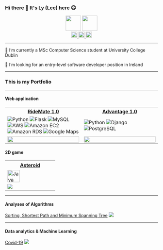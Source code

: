 ### Hi there 👋 It's Ly (Lee) here 😊

<div id="header" align="center">
  <img src="https://media.giphy.com/media/Ll22OhMLAlVDb8UQWe/giphy.gif" height="50"/>
  <img src="https://media.giphy.com/media/EOmYN5kVP3W2Lyn6dx/giphy.gif" height="50"/>
</div>

<div id="badges" align="center">
  <a href="https://www.linkedin.com/in/lymnguyen123/">
    <img src="https://img.shields.io/badge/LinkedIn-blue?style=for-the-badge&logo=linkedin&logoColor=white" height="20" alt="LinkedIn Badge"/>
  </a>
  <a href="mailto:lynm131@gmail.com">
    <img src="https://img.shields.io/badge/Gmail-red?style=for-the-badge&logo=gmail&logoColor=white" height="20" alt="LinkedIn Badge"/>
  </a>
  <img src="https://komarev.com/ghpvc/?username=minhlynguyen&style=flat-square&color=blue" height="20" alt=""/>
</div>

___
<div>
  <p>🔭 I’m currently a MSc Computer Science student at University College Dublin </p>
  <p>👯 I’m looking for an entry-level software developer position in Ireland </p>
</div>

---

### This is my Portfolio

---

#### Web application 

<table>
  <tr>
    <th width=50%><a href="https://github.com/minhlynguyen/ucd-se-ridemate">RideMate 1.0</a></td>
    <th><a href="https://github.com/minhlynguyen/ucd-project-advantage">Advantage 1.0</a></td>
  </tr>
  <tr>
    <td>
      <img alt="Python" src="https://img.shields.io/badge/Python-3776AB?logo=python&logoColor=white&style=flat" />
      <img alt="Flask" src="https://img.shields.io/badge/Flask-000000?logo=flask&logoColor=white&style=flat" />
      <img alt="MySQL" src="https://img.shields.io/badge/MySQL-4479A1?logo=mysql&logoColor=white&style=flat" />
      <img alt="AWS" src="https://img.shields.io/badge/AWS-232F3E?logo=amazonaws&logoColor=white&style=flat" />
      <img alt="Amazon EC2" src="https://img.shields.io/badge/Amazon EC2-FF9900?logo=amazonec2&logoColor=white&style=flat" />
      <img alt="Amazon RDS" src="https://img.shields.io/badge/Amazon RDS-527FFF?logo=amazonrds&logoColor=white&style=flat" />
      <img alt="Google Maps" src="https://img.shields.io/badge/Google Maps-4285F4?logo=googlemaps&logoColor=white&style=flat" />
    </td>
    <td>
      <img alt="Python" src="https://img.shields.io/badge/Python-3776AB?logo=python&logoColor=white&style=flat" />
      <img alt="Django" src="https://img.shields.io/badge/Django-092E20?logo=django&logoColor=white&style=flat" />
      <img alt="PostgreSQL" src="https://img.shields.io/badge/PostgreSQL-4169E1?logo=postgresql&logoColor=white&style=flat" />
    </td>
  </tr>
  <tr>
    <td><img src="https://github.com/minhlynguyen/ucd-se-ridemate/blob/main/static/complete_ui.png" width=100%></td>
    <td><img src="https://github.com/minhlynguyen/ucd-se-ridemate/blob/main/static/five_nearest_stations.gif" width=100%></td>
  </tr>
 </table>

#### 2D game

<table>
  <tr>
    <th width=50%><a href="https://github.com/minhlynguyen/ucd-java-asteroid">Asteroid</a></td>
  </tr>
  <tr>
    <td>
      <a href="https://www.java.com/en/"><img alt="Java" src="https://www.cdnlogo.com/logos/j/22/java.svg" height=40></a>      
    </td>
  </tr>
  <tr>
    <td><img src="https://github.com/minhlynguyen/ucd-se-ridemate/blob/main/static/complete_ui.png"></td>
  </tr>
 </table>

---

#### Analyses of Algorithms

[Sorting, Shortest Path and Minimum Spanning Tree](https://github.com/minhlynguyen/ucd-dsa-sorting-sp-mst)
<img src="https://github.com/minhlynguyen/ucd-se-ridemate/blob/main/static/complete_ui.png"/>

---

#### Data analytics & Machine Learning

[Covid-19](https://github.com/minhlynguyen/ucd-da-covid-death-prediction)
<img src="https://github.com/minhlynguyen/ucd-se-ridemate/blob/main/static/complete_ui.png"/>
